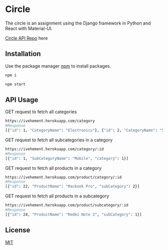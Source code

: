 # Circle

The circle is an assignment using the Django framework in Python and React with Material-UI.

[Circle API Repo](https://github.com/jvoltci/circleapi) here

## Installation

Use the package manager [npm](https://www.npmjs.com/) to install packages.

```bash
npm i
```
```bash
npm start
```

## API Usage
GET request to fetch all categories
```bash
https://ivehement.herokuapp.com/category 
#Response
[{"id": 1, "CategoryName": "Electronics"}, {"id": 2, "CategoryName": "Sports"}]
```
GET request to fetch all subcategories in a category
```bash
https://ivehement.herokuapp.com/category/:id
#Response
[{"id": 1, "SubCategoryName": "Mobile", "category": 1}]
```
GET request to fetch all products in a category
```bash
https://ivehement.herokuapp.com/product/category/:id
#Response
[{"id": 22, "ProductName": "Macbook Pro", "subCategory": 2}]
```
GET request to fetch all products in a subcategory
```bash
https://ivehement.herokuapp.com/product/subcategory/:id
#Response
[{"id": 24, "ProductName": "Redmi Note 3", "subCategory": 1}]
```



## License
[MIT](https://choosealicense.com/licenses/mit/)
